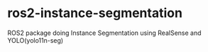 # ros2-instance-segmentation
ROS2 package doing Instance Segmentation using RealSense and YOLO(yolo11n-seg)
